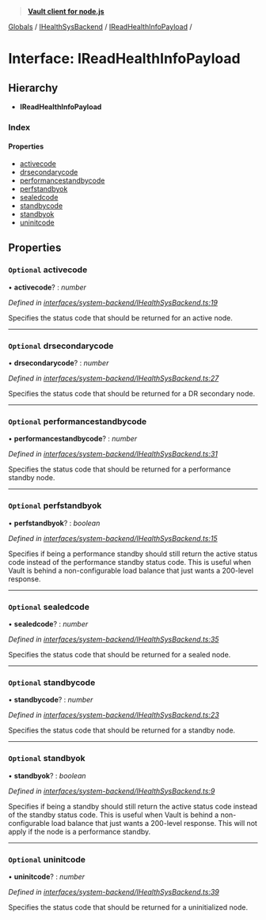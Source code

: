 > **[Vault client for node.js](../README.md)**

[Globals](../globals.md) / [IHealthSysBackend](../modules/ihealthsysbackend.md) / [IReadHealthInfoPayload](ihealthsysbackend.ireadhealthinfopayload.md) /

# Interface: IReadHealthInfoPayload

## Hierarchy

* **IReadHealthInfoPayload**

### Index

#### Properties

* [activecode](ihealthsysbackend.ireadhealthinfopayload.md#optional-activecode)
* [drsecondarycode](ihealthsysbackend.ireadhealthinfopayload.md#optional-drsecondarycode)
* [performancestandbycode](ihealthsysbackend.ireadhealthinfopayload.md#optional-performancestandbycode)
* [perfstandbyok](ihealthsysbackend.ireadhealthinfopayload.md#optional-perfstandbyok)
* [sealedcode](ihealthsysbackend.ireadhealthinfopayload.md#optional-sealedcode)
* [standbycode](ihealthsysbackend.ireadhealthinfopayload.md#optional-standbycode)
* [standbyok](ihealthsysbackend.ireadhealthinfopayload.md#optional-standbyok)
* [uninitcode](ihealthsysbackend.ireadhealthinfopayload.md#optional-uninitcode)

## Properties

### `Optional` activecode

• **activecode**? : *number*

*Defined in [interfaces/system-backend/IHealthSysBackend.ts:19](https://github.com/theogravity/vault-tacular/blob/7a596ac/src/interfaces/system-backend/IHealthSysBackend.ts#L19)*

Specifies the status code that should be returned for an active node.

___

### `Optional` drsecondarycode

• **drsecondarycode**? : *number*

*Defined in [interfaces/system-backend/IHealthSysBackend.ts:27](https://github.com/theogravity/vault-tacular/blob/7a596ac/src/interfaces/system-backend/IHealthSysBackend.ts#L27)*

Specifies the status code that should be returned for a DR secondary node.

___

### `Optional` performancestandbycode

• **performancestandbycode**? : *number*

*Defined in [interfaces/system-backend/IHealthSysBackend.ts:31](https://github.com/theogravity/vault-tacular/blob/7a596ac/src/interfaces/system-backend/IHealthSysBackend.ts#L31)*

Specifies the status code that should be returned for a performance standby node.

___

### `Optional` perfstandbyok

• **perfstandbyok**? : *boolean*

*Defined in [interfaces/system-backend/IHealthSysBackend.ts:15](https://github.com/theogravity/vault-tacular/blob/7a596ac/src/interfaces/system-backend/IHealthSysBackend.ts#L15)*

Specifies if being a performance standby should still return the active status code instead
of the performance standby status code. This is useful when Vault is behind a
non-configurable load balance that just wants a 200-level response.

___

### `Optional` sealedcode

• **sealedcode**? : *number*

*Defined in [interfaces/system-backend/IHealthSysBackend.ts:35](https://github.com/theogravity/vault-tacular/blob/7a596ac/src/interfaces/system-backend/IHealthSysBackend.ts#L35)*

Specifies the status code that should be returned for a sealed node.

___

### `Optional` standbycode

• **standbycode**? : *number*

*Defined in [interfaces/system-backend/IHealthSysBackend.ts:23](https://github.com/theogravity/vault-tacular/blob/7a596ac/src/interfaces/system-backend/IHealthSysBackend.ts#L23)*

Specifies the status code that should be returned for a standby node.

___

### `Optional` standbyok

• **standbyok**? : *boolean*

*Defined in [interfaces/system-backend/IHealthSysBackend.ts:9](https://github.com/theogravity/vault-tacular/blob/7a596ac/src/interfaces/system-backend/IHealthSysBackend.ts#L9)*

Specifies if being a standby should still return the active status code instead of the
standby status code. This is useful when Vault is behind a non-configurable load balance
that just wants a 200-level response. This will not apply if the node is a performance
standby.

___

### `Optional` uninitcode

• **uninitcode**? : *number*

*Defined in [interfaces/system-backend/IHealthSysBackend.ts:39](https://github.com/theogravity/vault-tacular/blob/7a596ac/src/interfaces/system-backend/IHealthSysBackend.ts#L39)*

Specifies the status code that should be returned for a uninitialized node.